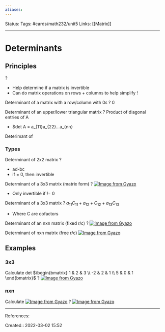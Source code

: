 ```yaml
---
aliases:
---
```

Status:
Tags: #cards/math232/unit5
Links: [[Matrix]]
___

# Determinants

## Principles
?
- Help determine if a matrix is invertible
- Can do matrix operations on rows + columns to help simplify !
<!--SR:!2022-03-29,7,150-->

Determinant of a matrix with a row/column with 0s
?
0
<!--SR:!2022-04-03,12,170-->

Determinant of an upper/lower triangular matrix
?
Product of diagonal entries of A
- $det A  = a_{11}a_{22}...a_{nn}
<!--SR:!2022-03-26,4,130-->

Deterimant of 

### Types
Determinant of 2x2 matrix
?
- ad-bc
- if = 0, then invertible
<!--SR:!2022-03-28,6,150-->

Determinant of a 3x3 matrix (matrix form)
?
[![Image from Gyazo](https://i.gyazo.com/cd7e38b5e89ac140eee75dca834e4b46.png)](https://gyazo.com/cd7e38b5e89ac140eee75dca834e4b46)
- Only invertible if != 0
<!--SR:!2022-03-29,7,150-->

Determinant of a 3x3 matrix
?
$a_{11}C_{11} + a_{12}+C_{12} + a_{13}C_{13}$
- Where C are cofactors
<!--SR:!2022-03-29,7,150-->

Determinant of an nxn matrix (fixed r/c)
?
[![Image from Gyazo](https://i.gyazo.com/e85bac9a58f5d848969f13206e1ae05d.png)](https://gyazo.com/e85bac9a58f5d848969f13206e1ae05d)
<!--SR:!2022-03-28,3,130-->

Determinant of nxn matrix (free r/c)
[![Image from Gyazo](https://i.gyazo.com/e8151a13eb73b002deb0775eb9618d73.png)](https://gyazo.com/e8151a13eb73b002deb0775eb9618d73)

## Examples

### 3x3
Calculate det $\begin{bmatrix}
1 & 2 & 3 \\
-2 & 2 & 1 \\
5 & 0 & 1
\end{bmatrix}$
?
[![Image from Gyazo](https://i.gyazo.com/82de5667aa57cf6d71c30bc9954d686c.png)](https://gyazo.com/82de5667aa57cf6d71c30bc9954d686c)
<!--SR:!2022-04-04,10,150-->

### nxn
Calculate [![Image from Gyazo](https://i.gyazo.com/eca72276f61149ba9ea51d84e1c8e933.png)](https://gyazo.com/eca72276f61149ba9ea51d84e1c8e933)
?
[![Image from Gyazo](https://i.gyazo.com/e7b4f6f0dc7eeba9ddef8324205800c4.png)](https://gyazo.com/e7b4f6f0dc7eeba9ddef8324205800c4)
<!--SR:!2022-03-28,3,130-->

___
References:

Created:: 2022-03-02 15:52
